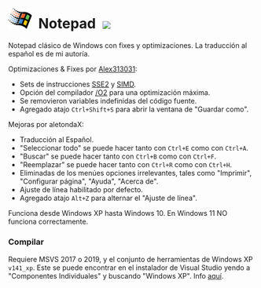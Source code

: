# <img src="https://github.com/Alex313031/Notepad-NT/blob/main/winnt_flag.svg" width="48">&nbsp; Notepad &nbsp;<img src="https://github.com/Alex313031/Notepad-NT/blob/main/notepad/notepad.ico" width="42">

Notepad clásico de Windows con fixes y optimizaciones. La traducción al español es de mi autoría.


Optimizaciones & Fixes por [Alex313031](https://github.com/Alex313031/Notepad-NT):

 - Sets de instrucciones [SSE2](https://en.wikipedia.org/wiki/SSE2) y [SIMD](https://en.wikipedia.org/wiki/Single_instruction,_multiple_data).
 - Opción del compilador [/O2](https://learn.microsoft.com/es-es/cpp/build/reference/o1-o2-minimize-size-maximize-speed) para una optimización máxima.
 - Se removieron variables indefinidas del código fuente.
 - Agregado atajo `Ctrl+Shift+S` para abrir la ventana de "Guardar como".


Mejoras por aletondaX:

 - Traducción al Español.
 - "Seleccionar todo" se puede hacer tanto con `Ctrl+E` como con `Ctrl+A`.
 - "Buscar" se puede hacer tanto con `Ctrl+B` como con `Ctrl+F`.
 - "Reemplazar" se puede hacer tanto con `Ctrl+R` como con `Ctrl+H`.
 - Eliminadas de los menúes opciones irrelevantes, tales como "Imprimir", "Configurar página", "Ayuda", "Acerca de".
 - Ajuste de línea habilitado por defecto.
 - Agregado atajo `Alt+Z` para alternar el "Ajuste de línea".
 

Funciona desde Windows XP hasta Windows 10. En Windows 11 NO funciona correctamente.


### Compilar

Requiere MSVS 2017 o 2019, y el conjunto de herramientas de Windows XP `v141_xp`.
Este se puede encontrar en el instalador de Visual Studio yendo a "Componentes Individuales" y buscando "Windows XP". Info [aquí](https://learn.microsoft.com/es-es/cpp/build/configuring-programs-for-windows-xp#install-the-windows-xp-platform-toolset).
